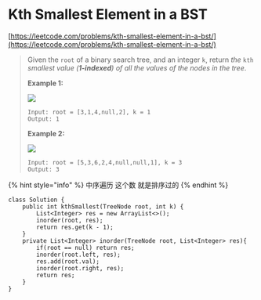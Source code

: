 # Kth Smallest Element in a BST

[https://leetcode.com/problems/kth-smallest-element-in-a-bst/](https://leetcode.com/problems/kth-smallest-element-in-a-bst/)

> Given the `root` of a binary search tree, and an integer `k`, return _the_ `kth` _smallest value (**1-indexed**) of all the values of the nodes in the tree_.
>
> &#x20;
>
> **Example 1:**
>
> ![](https://assets.leetcode.com/uploads/2021/01/28/kthtree1.jpg)
>
> ```
> Input: root = [3,1,4,null,2], k = 1
> Output: 1
> ```
>
> **Example 2:**
>
> ![](https://assets.leetcode.com/uploads/2021/01/28/kthtree2.jpg)
>
> ```
> Input: root = [5,3,6,2,4,null,null,1], k = 3
> Output: 3
> ```

{% hint style="info" %}
中序遍历 这个数 就是排序过的&#x20;
{% endhint %}

```
class Solution {
    public int kthSmallest(TreeNode root, int k) {
        List<Integer> res = new ArrayList<>();
        inorder(root, res);
        return res.get(k - 1);
    }
    private List<Integer> inorder(TreeNode root, List<Integer> res){
        if(root == null) return res;
        inorder(root.left, res);
        res.add(root.val);
        inorder(root.right, res);
        return res;
    }
}
```
